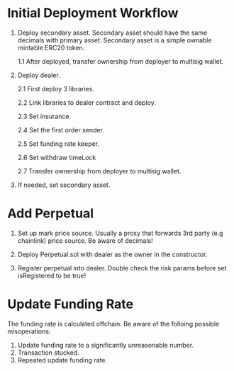# Initial Deployment Workflow
1. Deploy secondary asset. Secondary asset should have the same decimals with primary asset. Secondary asset is a simple ownable mintable ERC20 token. 

    1.1 After deployed, transfer ownership from deployer to multisig wallet.

2. Deploy dealer. 

    2.1 First deploy 3 libraries.

    2.2 Link libraries to dealer contract and deploy.

    2.3 Set insurance.

    2.4 Set the first order sender.

    2.5 Set funding rate keeper.

    2.6 Set withdraw timeLock

    2.7 Transfer ownership from deployer to multisig wallet.

3. If needed, set secondary asset.

# Add Perpetual

1. Set up mark price source. Usually a proxy that forwards 3rd party (e.g chainlink) price source. Be aware of decimals!

2. Deploy Perpetual.sol with dealer as the owner in the constructor.

3. Register perpetual into dealer. Double check the risk params before set isRegistered to be true!

# Update Funding Rate

The funding rate is calculated offchain. Be aware of the folloing possible misoperations:
1. Update funding rate to a significantly unreasonable number.
2. Transaction stucked.
3. Repeated update funding rate.